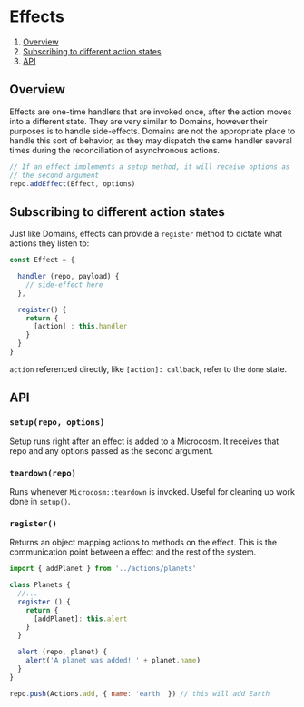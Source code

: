 # Effects

1. [Overview](#overview)
2. [Subscribing to different action states](#subscribing-to-different-action-states)
3. [API](#api)

## Overview

Effects are one-time handlers that are invoked once, after the action
moves into a different state. They are very similar to Domains,
however their purposes is to handle side-effects. Domains are not the
appropriate place to handle this sort of behavior, as they may
dispatch the same handler several times during the reconciliation of
asynchronous actions.

```javascript
// If an effect implements a setup method, it will receive options as
// the second argument
repo.addEffect(Effect, options)
```

## Subscribing to different action states

Just like Domains, effects can provide a `register` method to dictate
what actions they listen to:

```javascript
const Effect = {

  handler (repo, payload) {
    // side-effect here
  },

  register() {
    return {
      [action] : this.handler
    }
  }
}
```

`action` referenced directly, like `[action]: callback`, refer to the
`done` state.

## API

### `setup(repo, options)`

Setup runs right after an effect is added to a Microcosm. It receives
that repo and any options passed as the second argument.

### `teardown(repo)`

Runs whenever `Microcosm::teardown` is invoked. Useful for cleaning up
work done in `setup()`.

### `register()`

Returns an object mapping actions to methods on the effect. This is the
communication point between a effect and the rest of the system.

```javascript
import { addPlanet } from '../actions/planets'

class Planets {
  //...
  register () {
    return {
      [addPlanet]: this.alert
    }
  }

  alert (repo, planet) {
    alert('A planet was added! ' + planet.name)
  }
}

repo.push(Actions.add, { name: 'earth' }) // this will add Earth
```
